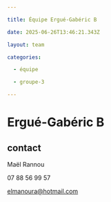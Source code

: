 ```yaml
---

title: Équipe Ergué-Gabéric B

date: 2025-06-26T13:46:21.343Z

layout: team

categories:

  - équipe

  - groupe-3

---
```


# Ergué-Gabéric B



## contact 

Maël Rannou

07 88 56 99 57

elmanoura@hotmail.com

